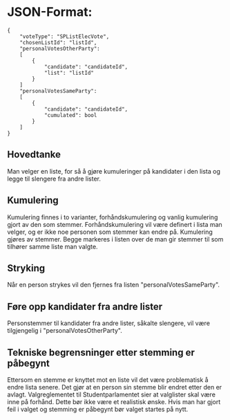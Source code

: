 # JSON-Format:
```
{
    "voteType": "SPListElecVote",
    "chosenListId": "listId",
    "personalVotesOtherParty":
    [
        {
            "candidate": "candidateId",
            "list": "listId"
        }
    ]
    "personalVotesSameParty":
    [
        {
            "candidate": "candidateId",
            "cumulated": bool
        }
    ]
}
```

## Hovedtanke

Man velger en liste, for så å gjøre kumuleringer på kandidater i den lista og legge til slengere fra andre lister.

## Kumulering

Kumulering finnes i to varianter, forhåndskumulering og vanlig kumulering gjort av den som stemmer.
Forhåndskumulering vil være definert i lista man velger, og er ikke noe personen som stemmer kan endre på.
Kumulering gjøres av stemmer. Begge markeres i listen over de man gir stemmer til som tilhører samme liste man 
valgte.

## Stryking

Når en person strykes vil den fjernes fra listen "personalVotesSameParty".

## Føre opp kandidater fra andre lister

Personstemmer til kandidater fra andre lister, såkalte slengere, vil være tilgjengelig i "personalVotesOtherParty".

## Tekniske begrensninger etter stemming er påbegynt

Ettersom en stemme er knyttet mot en liste vil det være problematisk å endre lista senere.
Det gjør at en person sin stemme blir endret etter den er avlagt.
Valgreglementet til Studentparlamentet sier at valglister skal være inne på forhånd.
Dette bør ikke være et realistisk ønske. 
Hvis man har gjort feil i valget og stemming er påbegynt bør valget startes på nytt.

